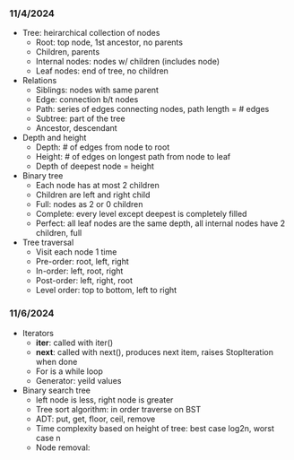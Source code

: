 ### 11/4/2024
* Tree: heirarchical collection of nodes
    * Root: top node, 1st ancestor, no parents
    * Children, parents
    * Internal nodes: nodes w/ children (includes node)
    * Leaf nodes: end of tree, no children
* Relations
    * Siblings: nodes with same parent
    * Edge: connection b/t nodes
    * Path: series of edges connecting nodes, path length = # edges
    * Subtree: part of the tree
    * Ancestor, descendant
* Depth and height
    * Depth: # of edges from node to root
    * Height: # of edges on longest path from node to leaf
    * Depth of deepest node = height
* Binary tree
    * Each node has at most 2 children
    * Children are left and right child
    * Full: nodes as 2 or 0 children
    * Complete: every level except deepest is completely filled
    * Perfect: all leaf nodes are the same depth, all internal nodes have 2 children, full
* Tree traversal
    * Visit each node 1 time
    * Pre-order: root, left, right
    * In-order: left, root, right
    * Post-order: left, right, root
    * Level order: top to bottom, left to right

### 11/6/2024
* Iterators
    * __iter__: called with iter()
    * __next__: called with next(), produces next item, raises StopIteration when done
    * For is a while loop
    * Generator: yeild values
* Binary search tree
    * left node is less, right node is greater
    * Tree sort algorithm: in order traverse on BST
    * ADT: put, get, floor, ceil, remove
    * Time complexity based on height of tree: best case log2n, worst case n
    * Node removal: 
